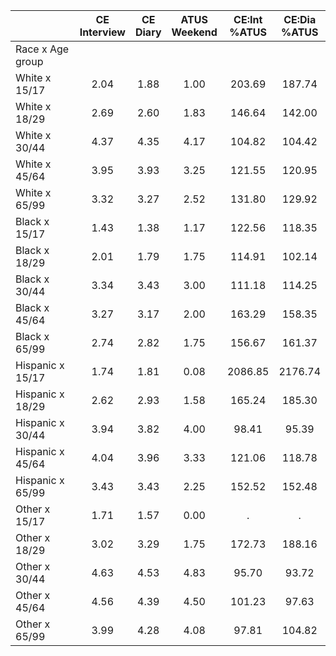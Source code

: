 
|                      | CE<br>Interview |  CE<br>Diary | ATUS<br>Weekend | CE:Int<br>%ATUS | CE:Dia<br>%ATUS |
| -------------------- | :----------: | :----------: | :----------: | :----------: | :----------: |
| Race x Age group     |              |              |              |              |              |
| White x 15/17        |         2.04 |         1.88 |         1.00 |       203.69 |       187.74 |
| White x 18/29        |         2.69 |         2.60 |         1.83 |       146.64 |       142.00 |
| White x 30/44        |         4.37 |         4.35 |         4.17 |       104.82 |       104.42 |
| White x 45/64        |         3.95 |         3.93 |         3.25 |       121.55 |       120.95 |
| White x 65/99        |         3.32 |         3.27 |         2.52 |       131.80 |       129.92 |
| Black x 15/17        |         1.43 |         1.38 |         1.17 |       122.56 |       118.35 |
| Black x 18/29        |         2.01 |         1.79 |         1.75 |       114.91 |       102.14 |
| Black x 30/44        |         3.34 |         3.43 |         3.00 |       111.18 |       114.25 |
| Black x 45/64        |         3.27 |         3.17 |         2.00 |       163.29 |       158.35 |
| Black x 65/99        |         2.74 |         2.82 |         1.75 |       156.67 |       161.37 |
| Hispanic x 15/17     |         1.74 |         1.81 |         0.08 |      2086.85 |      2176.74 |
| Hispanic x 18/29     |         2.62 |         2.93 |         1.58 |       165.24 |       185.30 |
| Hispanic x 30/44     |         3.94 |         3.82 |         4.00 |        98.41 |        95.39 |
| Hispanic x 45/64     |         4.04 |         3.96 |         3.33 |       121.06 |       118.78 |
| Hispanic x 65/99     |         3.43 |         3.43 |         2.25 |       152.52 |       152.48 |
| Other x 15/17        |         1.71 |         1.57 |         0.00 |            . |            . |
| Other x 18/29        |         3.02 |         3.29 |         1.75 |       172.73 |       188.16 |
| Other x 30/44        |         4.63 |         4.53 |         4.83 |        95.70 |        93.72 |
| Other x 45/64        |         4.56 |         4.39 |         4.50 |       101.23 |        97.63 |
| Other x 65/99        |         3.99 |         4.28 |         4.08 |        97.81 |       104.82 |

